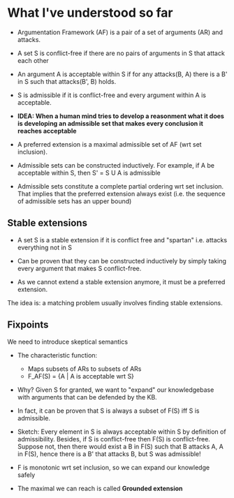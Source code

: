 # What I've understood so far

- Argumentation Framework (AF) is a pair of a set of arguments (AR) and attacks.

- A set S is conflict-free if there are no pairs of arguments in S that attack each other

- An argument A is acceptable within S if for any attacks(B, A) there is a B' in S such that attacks(B', B) holds.

- S is admissible if it is conflict-free and every argument within A is acceptable.

- **IDEA: When a human mind tries to develop a reasonment what it does is developing an admissible set that makes every
  conclusion it reaches acceptable**

- A preferred extension is a maximal admissible set of AF (wrt set inclusion).

- Admissible sets can be constructed inductively. For example, if A be acceptable within S, then S' = S U A is admissible

- Admissible sets constitute a complete partial ordering wrt set inclusion.  That implies that the preferred extension always
  exist (i.e. the sequence of admissible sets has an upper bound)

## Stable extensions

- A set S is a stable extension if it is conflict free and "spartan" i.e. attacks everything not in S
 
- Can be proven that they can be constructed inductively by simply taking every argument that makes S conflict-free.

- As we cannot extend a stable extension anymore, it must be a preferred extension.

The idea is: a matching problem usually involves finding stable extensions.

## Fixpoints

We need to introduce skeptical semantics

- The characteristic function:
    - Maps subsets of ARs to subsets of ARs
    - F_AF(S) = {A | A is acceptable wrt S}

- Why? Given S for granted, we want to "expand" our knowledgebase with arguments that can be defended by the KB.

- In fact, it can be proven that S is always a subset of F(S) iff S is admissible.
 - Sketch: Every element in S is always acceptable within S by definition of admissibility.
   Besides, if S is conflict-free then F(S) is conflict-free. Suppose not, then there would exist a B
   in F(S) such that B attacks A, A in F(S), hence there is a B' that attacks B, but S was admissible!

- F is monotonic wrt set inclusion, so we can expand our knowledge safely

- The maximal we can reach is called **Grounded extension**
